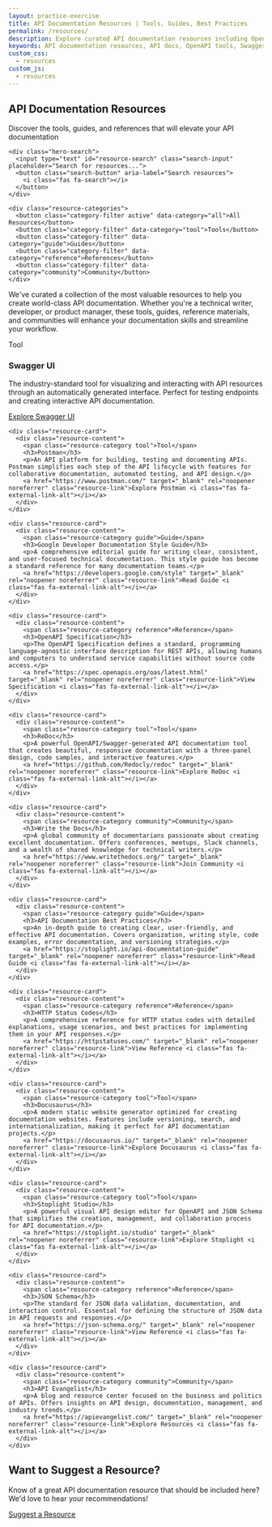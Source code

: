 ```yaml
---
layout: practice-exercise
title: API Documentation Resources | Tools, Guides, Best Practices
permalink: /resources/
description: Explore curated API documentation resources including OpenAPI tools, reference materials, style guides, and community resources for technical writers and developers.
keywords: API documentation resources, API docs, OpenAPI tools, Swagger UI, API documentation best practices, tech writing resources
custom_css:
  - resources
custom_js:
  - resources
---
```


<section class="resources-hero">
  <div class="container">
    <h1 class="hero-title">API Documentation Resources</h1>
    <p class="hero-description">Discover the tools, guides, and references that will elevate your API documentation</p>
    
    <div class="hero-search">
      <input type="text" id="resource-search" class="search-input" placeholder="Search for resources...">
      <button class="search-button" aria-label="Search resources">
        <i class="fas fa-search"></i>
      </button>
    </div>
    
    <div class="resource-categories">
      <button class="category-filter active" data-category="all">All Resources</button>
      <button class="category-filter" data-category="tool">Tools</button>
      <button class="category-filter" data-category="guide">Guides</button>
      <button class="category-filter" data-category="reference">References</button>
      <button class="category-filter" data-category="community">Community</button>
    </div>
  </div>
</section>

<div class="resources-container">
  <div class="resources-intro">
    <p>We've curated a collection of the most valuable resources to help you create world-class API documentation. Whether you're a technical writer, developer, or product manager, these tools, guides, reference materials, and communities will enhance your documentation skills and streamline your workflow.</p>
  </div>
  
  <div class="resources-grid">
    <div class="resource-card">
      <div class="resource-content">
        <span class="resource-category tool">Tool</span>
        <h3>Swagger UI</h3>
        <p>The industry-standard tool for visualizing and interacting with API resources through an automatically generated interface. Perfect for testing endpoints and creating interactive API documentation.</p>
        <a href="https://swagger.io/tools/swagger-ui/" target="_blank" rel="noopener noreferrer" class="resource-link">Explore Swagger UI <i class="fas fa-external-link-alt"></i></a>
      </div>
    </div>
    
    <div class="resource-card">
      <div class="resource-content">
        <span class="resource-category tool">Tool</span>
        <h3>Postman</h3>
        <p>An API platform for building, testing and documenting APIs. Postman simplifies each step of the API lifecycle with features for collaborative documentation, automated testing, and API design.</p>
        <a href="https://www.postman.com/" target="_blank" rel="noopener noreferrer" class="resource-link">Explore Postman <i class="fas fa-external-link-alt"></i></a>
      </div>
    </div>
    
    <div class="resource-card">
      <div class="resource-content">
        <span class="resource-category guide">Guide</span>
        <h3>Google Developer Documentation Style Guide</h3>
        <p>A comprehensive editorial guide for writing clear, consistent, and user-focused technical documentation. This style guide has become a standard reference for many documentation teams.</p>
        <a href="https://developers.google.com/style" target="_blank" rel="noopener noreferrer" class="resource-link">Read Guide <i class="fas fa-external-link-alt"></i></a>
      </div>
    </div>
    
    <div class="resource-card">
      <div class="resource-content">
        <span class="resource-category reference">Reference</span>
        <h3>OpenAPI Specification</h3>
        <p>The OpenAPI Specification defines a standard, programming language-agnostic interface description for REST APIs, allowing humans and computers to understand service capabilities without source code access.</p>
        <a href="https://spec.openapis.org/oas/latest.html" target="_blank" rel="noopener noreferrer" class="resource-link">View Specification <i class="fas fa-external-link-alt"></i></a>
      </div>
    </div>

<script async src="https://pagead2.googlesyndication.com/pagead/js/adsbygoogle.js?client=ca-pub-7149683584202371"
      crossorigin="anonymous"></script>
  <!-- AddTitleOne -->
  <ins class="adsbygoogle"
      style="display:block"
      data-ad-client="ca-pub-7149683584202371"
      data-ad-slot="7422872052"
      data-ad-format="auto"
      data-full-width-responsive="true"></ins>
  <script>
      (adsbygoogle = window.adsbygoogle || []).push({});
  </script>
    
    <div class="resource-card">
      <div class="resource-content">
        <span class="resource-category tool">Tool</span>
        <h3>ReDoc</h3>
        <p>A powerful OpenAPI/Swagger-generated API documentation tool that creates beautiful, responsive documentation with a three-panel design, code samples, and interactive features.</p>
        <a href="https://github.com/Redocly/redoc" target="_blank" rel="noopener noreferrer" class="resource-link">Explore ReDoc <i class="fas fa-external-link-alt"></i></a>
      </div>
    </div>
    
    <div class="resource-card">
      <div class="resource-content">
        <span class="resource-category community">Community</span>
        <h3>Write the Docs</h3>
        <p>A global community of documentarians passionate about creating excellent documentation. Offers conferences, meetups, Slack channels, and a wealth of shared knowledge for technical writers.</p>
        <a href="https://www.writethedocs.org/" target="_blank" rel="noopener noreferrer" class="resource-link">Join Community <i class="fas fa-external-link-alt"></i></a>
      </div>
    </div>
    
    <div class="resource-card">
      <div class="resource-content">
        <span class="resource-category guide">Guide</span>
        <h3>API Documentation Best Practices</h3>
        <p>An in-depth guide to creating clear, user-friendly, and effective API documentation. Covers organization, writing style, code examples, error documentation, and versioning strategies.</p>
        <a href="https://stoplight.io/api-documentation-guide" target="_blank" rel="noopener noreferrer" class="resource-link">Read Guide <i class="fas fa-external-link-alt"></i></a>
      </div>
    </div>
    
    <div class="resource-card">
      <div class="resource-content">
        <span class="resource-category reference">Reference</span>
        <h3>HTTP Status Codes</h3>
        <p>A comprehensive reference for HTTP status codes with detailed explanations, usage scenarios, and best practices for implementing them in your API responses.</p>
        <a href="https://httpstatuses.com/" target="_blank" rel="noopener noreferrer" class="resource-link">View Reference <i class="fas fa-external-link-alt"></i></a>
      </div>
    </div>

<script async src="https://pagead2.googlesyndication.com/pagead/js/adsbygoogle.js?client=ca-pub-7149683584202371"
      crossorigin="anonymous"></script>
  <!-- AddTitleOne -->
  <ins class="adsbygoogle"
      style="display:block"
      data-ad-client="ca-pub-7149683584202371"
      data-ad-slot="7422872052"
      data-ad-format="auto"
      data-full-width-responsive="true"></ins>
  <script>
      (adsbygoogle = window.adsbygoogle || []).push({});
  </script>
    
    <div class="resource-card">
      <div class="resource-content">
        <span class="resource-category tool">Tool</span>
        <h3>Docusaurus</h3>
        <p>A modern static website generator optimized for creating documentation websites. Features include versioning, search, and internationalization, making it perfect for API documentation projects.</p>
        <a href="https://docusaurus.io/" target="_blank" rel="noopener noreferrer" class="resource-link">Explore Docusaurus <i class="fas fa-external-link-alt"></i></a>
      </div>
    </div>
    
    <div class="resource-card">
      <div class="resource-content">
        <span class="resource-category tool">Tool</span>
        <h3>Stoplight Studio</h3>
        <p>A powerful visual API design editor for OpenAPI and JSON Schema that simplifies the creation, management, and collaboration process for API documentation.</p>
        <a href="https://stoplight.io/studio" target="_blank" rel="noopener noreferrer" class="resource-link">Explore Stoplight <i class="fas fa-external-link-alt"></i></a>
      </div>
    </div>
    
    <div class="resource-card">
      <div class="resource-content">
        <span class="resource-category reference">Reference</span>
        <h3>JSON Schema</h3>
        <p>The standard for JSON data validation, documentation, and interaction control. Essential for defining the structure of JSON data in API requests and responses.</p>
        <a href="https://json-schema.org/" target="_blank" rel="noopener noreferrer" class="resource-link">View Reference <i class="fas fa-external-link-alt"></i></a>
      </div>
    </div>

  <script async src="https://pagead2.googlesyndication.com/pagead/js/adsbygoogle.js?client=ca-pub-7149683584202371"
      crossorigin="anonymous"></script>
  <!-- AddTitleOne -->
  <ins class="adsbygoogle"
      style="display:block"
      data-ad-client="ca-pub-7149683584202371"
      data-ad-slot="7422872052"
      data-ad-format="auto"
      data-full-width-responsive="true"></ins>
  <script>
      (adsbygoogle = window.adsbygoogle || []).push({});
  </script>


    
    <div class="resource-card">
      <div class="resource-content">
        <span class="resource-category community">Community</span>
        <h3>API Evangelist</h3>
        <p>A blog and resource center focused on the business and politics of APIs. Offers insights on API design, documentation, management, and industry trends.</p>
        <a href="https://apievangelist.com/" target="_blank" rel="noopener noreferrer" class="resource-link">Explore Resources <i class="fas fa-external-link-alt"></i></a>
      </div>
    </div>
  </div>
</div>

<section class="cta-section">
  <div class="cta-container">
    <h2 class="cta-title">Want to Suggest a Resource?</h2>
    <p class="cta-description">Know of a great API documentation resource that should be included here? We'd love to hear your recommendations!</p>
    <a href="mailto:contact@beingtechnicalwriter.com" class="cta-button">Suggest a Resource</a>
  </div>
</section> 